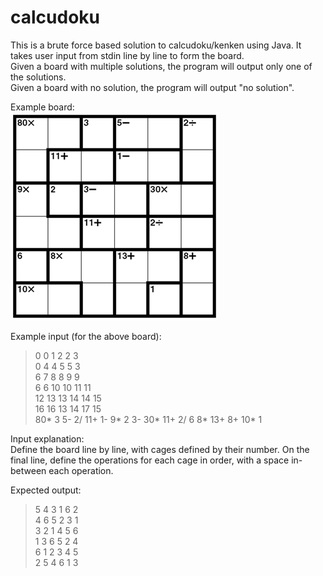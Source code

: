 # calcudoku

This is a brute force based solution to calcudoku/kenken using Java. It takes user input from stdin line by line to form the board.  
Given a board with multiple solutions, the program will output only one of the solutions.  
Given a board with no solution, the program will output "no solution".  

Example board:  
![board](board.png)

Example input (for the above board):  
>0 0 1 2 2 3  
0 4 4 5 5 3  
6 7 8 8 9 9  
6 6 10 10 11 11  
12 13 13 14 14 15  
16 16 13 14 17 15  
80* 3 5- 2/ 11+ 1- 9* 2 3- 30* 11+ 2/ 6 8* 13+ 8+ 10* 1  

Input explanation:  
Define the board line by line, with cages defined by their number. On the final line, define the operations for each cage in order, with a space in-between each operation.  

Expected output:  
>5 4 3 1 6 2  
4 6 5 2 3 1  
3 2 1 4 5 6  
1 3 6 5 2 4  
6 1 2 3 4 5  
2 5 4 6 1 3  
